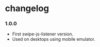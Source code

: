 # changelog

### 1.0.0

- First swipe-js-listener version.
- Used on desktops using mobile emulator.
